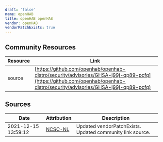 ```yaml
---
draft: 'false'
name: openHAB
title: openHAB openHAB
vendor: openHAB
vendorPatchExists: true
---
```



## Community Resources
| Resource | Link |
| --- | --- |
| source | [https://github.com/openhab/openhab-distro/security/advisories/GHSA-j99j-qp89-pcfq](https://github.com/openhab/openhab-distro/security/advisories/GHSA-j99j-qp89-pcfq) |


## Sources
| Date | Attribution | Description |
| --- | --- | --- |
| 2021-12-15 13:59:12 | [NCSC-NL](https://github.com/NCSC-NL/log4shell/blob/main/software/README.md) | Updated vendorPatchExists. Updated community link source.  |
